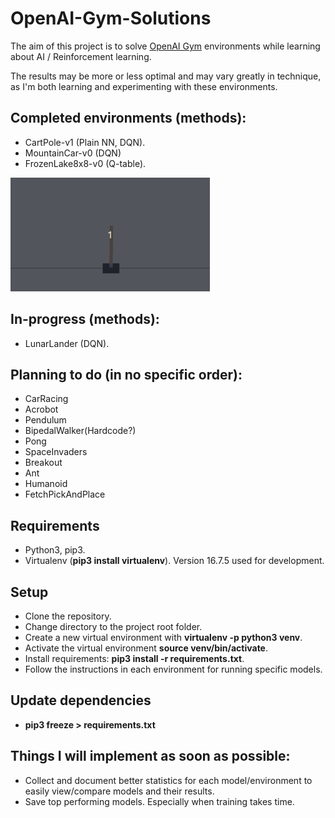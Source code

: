 # OpenAI-Gym-Solutions

The aim of this project is to solve [OpenAI Gym](https://gym.openai.com/) environments while learning about AI / Reinforcement learning.

The results may be more or less optimal and may vary greatly in technique, as I'm both learning and experimenting with these environments.

## Completed environments (methods):
- CartPole-v1 (Plain NN, DQN).
- MountainCar-v0 (DQN)
- FrozenLake8x8-v0 (Q-table).

![](Extra/CombinedSolves.gif)


## In-progress (methods):
- LunarLander (DQN).

## Planning to do (in no specific order):
- CarRacing
- Acrobot
- Pendulum
- BipedalWalker(Hardcode?)
- Pong
- SpaceInvaders
- Breakout
- Ant
- Humanoid
- FetchPickAndPlace

## Requirements
- Python3, pip3.
- Virtualenv (**pip3 install virtualenv**). Version 16.7.5 used for development.

## Setup 
- Clone the repository.
- Change directory to the project root folder.
- Create a new virtual environment with **virtualenv -p python3 venv**.
- Activate the virtual environment **source venv/bin/activate**.
- Install requirements: **pip3 install -r requirements.txt**.
- Follow the instructions in each environment for running specific models.

## Update dependencies
- **pip3 freeze > requirements.txt**

## Things I will implement as soon as possible: 
- Collect and document better statistics for each model/environment to easily view/compare models and their results.
- Save top performing models. Especially when training takes time.
